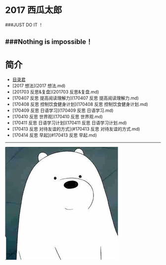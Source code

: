 # **2017 西瓜太郎**

###JUST DO IT ！

###Nothing is impossible！
---
# 简介

- [目录君](README.md)
- [2017 想法](2017 想法.md)
- [201703 反思&复盘](201703 反思&复盘.md)
- [170407 反思 提高阅读理解力](170407 反思 提高阅读理解力.md)
- [170408 反思 控制饮食健身计划](170408 反思 控制饮食健身计划.md)
- [170409 反思 日语学习](170409 反思 日语学习.md)
- [170410 反思 世界观](170410 反思 世界观.md)
- [170411 反思 日语学习计划](170411 反思 日语学习计划.md)
- [170413 反思 对待友谊的方式](#170413 反思 对待友谊的方式.md)
- [170414 反思 早起](#170413 反思 早起.md)
- ---

[](C:\Users\Administrator\Desktop\My-Plan-in-2017\_image)

![](./_image/2017-04-05-00-42-51.jpg)